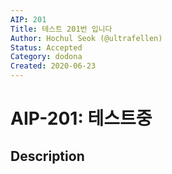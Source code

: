 ```yaml
---
AIP: 201
Title: 테스트 201번 입니다
Author: Hochul Seok (@ultrafellen)
Status: Accepted
Category: dodona
Created: 2020-06-23
---
```


# AIP-201: 테스트중

## Description
